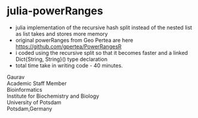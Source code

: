 # julia-powerRanges

- julia implementation of the recursive hash split instead of the nested list as list takes and stores more memory
- original powerRanges from Geo Pertea are here https://github.com/gpertea/PowerRangesR
- i coded using the recursive split so that it becomes faster and a linked Dict{String, String}() type declaration
- total time take in writing code - 40 minutes. 

Gaurav \
Academic Staff Member \
Bioinformatics \
Institute for Biochemistry and Biology \
University of Potsdam \
Potsdam,Germany


